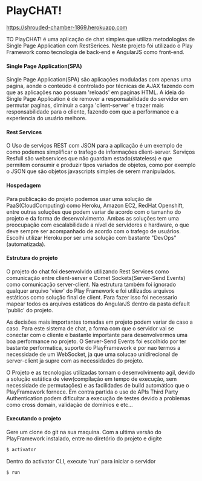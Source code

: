 # PlayCHAT!

https://shrouded-chamber-1869.herokuapp.com

TO PlayCHAT! é uma aplicação de chat simples que utiliza metodologias de Single Page Application com RestSerices. Neste projeto foi utilizado o Play Framework como tecnologia de back-end e AngularJS como front-end.

#### Single Page Application(SPA)
Single Page Application(SPA) são aplicações moduladas com apenas uma pagina, aonde o conteúdo é controlado por técnicas de AJAX fazendo com que as aplicações nao possuam 'reloads' em paginas HTML. A ideia do Single Page Application é de remover a responsabilidade do servidor em permutar paginas, diminuir a carga 'client-server' e trazer mais responsabilidade para o cliente, fazendo com que a performance e a experiencia do usuário melhore.

#### Rest Services
O Uso de serviços REST com JSON para a aplicação é um exemplo de como podemos simplificar o trafego de informações client-server. Serviços Resfull são webservices que não guardam estado(stateless) e que permitem consumir e produzir tipos variados de objetos, como por exemplo o JSON que são objetos javascripts simples de serem manipulados.

#### Hospedagem
Para publicação do projeto podemos usar uma solução de PaaS(CloudComputing) como Heroku, Amazon EC2, RedHat Openshift, entre outras soluções que podem variar de acordo com o tamanho do projeto e da forma de desenvolvimento. Ambas as soluções tem uma preocupação com escalabilidade a nível de servidores e hardware, o que deve sempre ser acompanhado de acordo com o trafego de usuários. Escolhi utilizar Heroku por ser uma solução com bastante "DevOps" (automatizada).

#### Estrutura do projeto
O projeto do chat foi desenvolvido utilizando Rest Services como comunicação entre client-server e Comet Sockets(Server-Send Events) como comunicação server-client. Na estrutura também foi ignorado qualquer arquivo 'view' do Play Framework e foi utilizados arquivos estáticos como solução final de client. Para fazer isso foi necessario mapear todos os arquivos estáticos do AngularJS dentro da pasta default 'public' do projeto.

As decisões mais importantes tomadas em projeto podem variar de caso a caso. Para este sistema de chat, a forma com que o servidor vai se conectar com o cliente e bastante importante para desenvolvermos uma boa performance no projeto. O Server-Send Events foi escolhido por ter bastante performatica, suporte do PlayFramework e por nao termos a necessidade de um WebSocket, ja que uma solucao unidirecional de server-client ja supre com as necessidades do projeto.

O Projeto e as tecnologias utilizadas tornam o desenvolvimento agil, devido a solução estática de view(compilação em tempo de execução, sem necessidade de permutações) e as facilidades de build automático que o PlayFramework fornece. Em contra partida o uso de APIs Third Party Authentication podem dificultar a execução de testes devido a problemas como cross domain, validação de domínios e etc...

#### Executando o projeto

Gere um clone do git na sua maquina. Com a ultima versão do PlayFramework instalado, entre no diretório do projeto e digite
```sh
$ activator
```
Dentro do activator CLI, execute 'run' para iniciar o servidor
```sh
$ run
```
